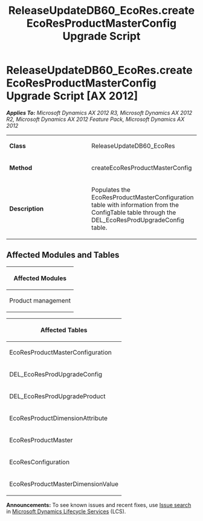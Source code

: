﻿---
title: ReleaseUpdateDB60_EcoRes.createEcoResProductMasterConfig Upgrade Script
TOCTitle: ReleaseUpdateDB60_EcoRes.createEcoResProductMasterConfig Upgrade Script
ms:assetid: eeea3911-6460-6a9f-21df-59c4abd6278e
ms:mtpsurl: https://msdn.microsoft.com/en-us/library/JJ719985(v=AX.60)
ms:contentKeyID: 49712058
ms.date: 05/18/2015
mtps_version: v=AX.60
---

# ReleaseUpdateDB60\_EcoRes.createEcoResProductMasterConfig Upgrade Script [AX 2012]


_**Applies To:** Microsoft Dynamics AX 2012 R3, Microsoft Dynamics AX 2012 R2, Microsoft Dynamics AX 2012 Feature Pack, Microsoft Dynamics AX 2012_

<table>
<colgroup>
<col style="width: 50%" />
<col style="width: 50%" />
</colgroup>
<tbody>
<tr class="odd">
<td><p><strong>Class</strong></p></td>
<td><p>ReleaseUpdateDB60_EcoRes</p></td>
</tr>
<tr class="even">
<td><p><strong>Method</strong></p></td>
<td><p>createEcoResProductMasterConfig</p></td>
</tr>
<tr class="odd">
<td><p><strong>Description</strong></p></td>
<td><p>Populates the EcoResProductMasterConfiguration table with information from the ConfigTable table through the DEL_EcoResProdUpgradeConfig table.</p></td>
</tr>
</tbody>
</table>


## Affected Modules and Tables

<table>
<colgroup>
<col style="width: 100%" />
</colgroup>
<thead>
<tr class="header">
<th><p>Affected Modules</p></th>
</tr>
</thead>
<tbody>
<tr class="odd">
<td><p>Product management</p></td>
</tr>
</tbody>
</table>


<table>
<colgroup>
<col style="width: 100%" />
</colgroup>
<thead>
<tr class="header">
<th><p>Affected Tables</p></th>
</tr>
</thead>
<tbody>
<tr class="odd">
<td><p>EcoResProductMasterConfiguration</p></td>
</tr>
<tr class="even">
<td><p>DEL_EcoResProdUpgradeConfig</p></td>
</tr>
<tr class="odd">
<td><p>DEL_EcoResProdUpgradeProduct</p></td>
</tr>
<tr class="even">
<td><p>EcoResProductDimensionAttribute</p></td>
</tr>
<tr class="odd">
<td><p>EcoResProductMaster</p></td>
</tr>
<tr class="even">
<td><p>EcoResConfiguration</p></td>
</tr>
<tr class="odd">
<td><p>EcoResProductMasterDimensionValue</p></td>
</tr>
</tbody>
</table>

  
**Announcements:** To see known issues and recent fixes, use [Issue search](http://go.microsoft.com/fwlink/?linkid=389258) in [Microsoft Dynamics Lifecycle Services](http://go.microsoft.com/fwlink/?linkid=306505) (LCS).

